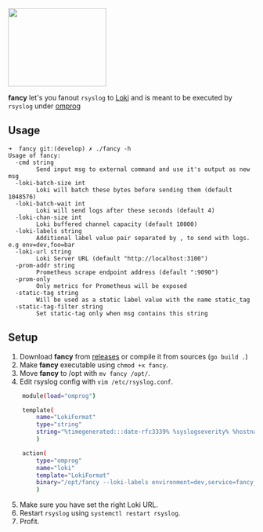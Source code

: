 <img src="https://user-images.githubusercontent.com/20154956/67162203-297e5300-f362-11e9-899b-4644d3084a02.png" width="200" height="160">

**fancy** let's you fanout `rsyslog` to [Loki](https://github.com/grafana/loki) and is meant to be executed by `rsyslog` under
[omprog](http://www.rsyslog.com/doc/master/configuration/modules/omprog.html)

## Usage

```
➜  fancy git:(develop) ✗ ./fancy -h                                                                                                  
Usage of fancy:
  -cmd string
        Send input msg to external command and use it's output as new msg
  -loki-batch-size int
        Loki will batch these bytes before sending them (default 1048576)
  -loki-batch-wait int
        Loki will send logs after these seconds (default 4)
  -loki-chan-size int
        Loki buffered channel capacity (default 10000)
  -loki-labels string
        Additional label value pair separated by , to send with logs. e.g env=dev,foo=bar
  -loki-url string
        Loki Server URL (default "http://localhost:3100")
  -prom-addr string
        Prometheus scrape endpoint address (default ":9090")
  -prom-only
        Only metrics for Prometheus will be exposed
  -static-tag string
        Will be used as a static label value with the name static_tag
  -static-tag-filter string
        Set static-tag only when msg contains this string
```
## Setup

1. Download **fancy** from [releases](https://github.com/negbie/fancy/releases) or compile it from sources (`go build .`)
2. Make **fancy** executable using `chmod +x fancy`.
3. Move **fancy** to /opt with `mv fancy /opt/`.
4. Edit rsyslog config with `vim /etc/rsyslog.conf`.

```bash
    module(load="omprog")

    template(
        name="LokiFormat"
        type="string"
        string="%timegenerated:::date-rfc3339% %syslogseverity% %hostname% %programname%%msg%\n"
        )

    action(
        type="omprog"
        name="loki"
        template="LokiFormat"
        binary="/opt/fancy --loki-labels environment=dev,service=fancy_example --loki-url https://your_endpoint/api/prom/push"
        )
```
5. Make sure you have set the right Loki URL.
6. Restart `rsyslog` using `systemctl restart rsyslog`.
7. Profit.